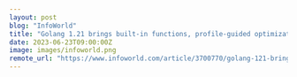 ```yaml
---
layout: post
blog: "InfoWorld"
title: "Golang 1.21 brings built-in functions, profile-guided optimization"
date: 2023-06-23T09:00:00Z
image: images/infoworld.png
remote_url: "https://www.infoworld.com/article/3700770/golang-121-brings-built-in-functions-profile-guided-optimization.html#tk.rss_applicationdevelopment"
---
```


